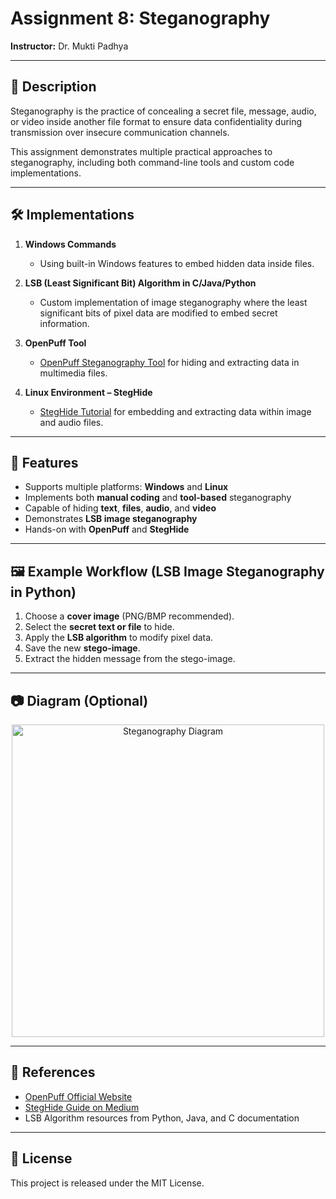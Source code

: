 # Assignment 8: Steganography

**Instructor:** Dr. Mukti Padhya  

---

## 📌 Description

Steganography is the practice of concealing a secret file, message, audio, or video inside another file format to ensure data confidentiality during transmission over insecure communication channels.  

This assignment demonstrates multiple practical approaches to steganography, including both command-line tools and custom code implementations.

---

## 🛠 Implementations

1. **Windows Commands**  
   - Using built-in Windows features to embed hidden data inside files.

2. **LSB (Least Significant Bit) Algorithm in C/Java/Python**  
   - Custom implementation of image steganography where the least significant bits of pixel data are modified to embed secret information.

3. **OpenPuff Tool**  
   - [OpenPuff Steganography Tool](https://embeddedsw.net/OpenPuff_Steganography_Home.html) for hiding and extracting data in multimedia files.

4. **Linux Environment – StegHide**  
   - [StegHide Tutorial](https://medium.com/@prem112/a-step-by-step-steganography-tutorial-with-steghide-730e5090ae57) for embedding and extracting data within image and audio files.

---

## 📂 Features

- Supports multiple platforms: **Windows** and **Linux**
- Implements both **manual coding** and **tool-based** steganography
- Capable of hiding **text**, **files**, **audio**, and **video**
- Demonstrates **LSB image steganography**
- Hands-on with **OpenPuff** and **StegHide**

---

## 🖼 Example Workflow (LSB Image Steganography in Python)

1. Choose a **cover image** (PNG/BMP recommended).  
2. Select the **secret text or file** to hide.  
3. Apply the **LSB algorithm** to modify pixel data.  
4. Save the new **stego-image**.  
5. Extract the hidden message from the stego-image.

---

## 📷 Diagram (Optional)

<p align="center">
  <img width="500" alt="Steganography Diagram" src="https://github.com/user-attachments/assets/example-image-id" />
</p>

---

## 📄 References

- [OpenPuff Official Website](https://embeddedsw.net/OpenPuff_Steganography_Home.html)  
- [StegHide Guide on Medium](https://medium.com/@prem112/a-step-by-step-steganography-tutorial-with-steghide-730e5090ae57)  
- LSB Algorithm resources from Python, Java, and C documentation

---

## 📜 License
This project is released under the MIT License.

